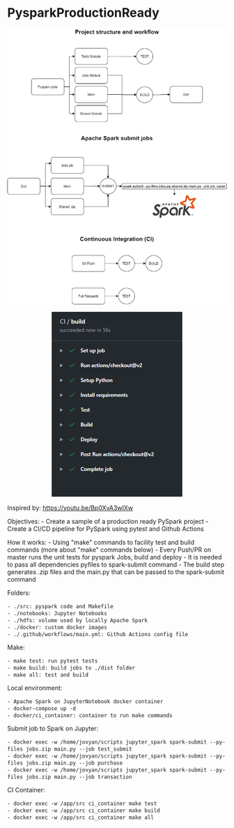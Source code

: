 # PysparkProductionReady

<p align="center"> 
<img src="images/PysparkProductionReady.png">
</p>

<p align="center"> 
<img src="images/ci_workflow.PNG">
</p>


Inspired by: https://youtu.be/Bp0XvA3wIXw


Objectives:
    - Create a sample of a production ready PySpark project
    - Create a CI/CD pipeline for PySpark using pytest and Github Actions


How it works:
    - Using "make" commands to facility test and build commands (more about "make" commands below)
    - Every Push/PR on master runs the unit tests for pyspark Jobs, build and deploy
    - It is needed to pass all dependencies pyfiles to spark-submit command
    - The build step generates .zip files and the main.py that can be passed to the spark-submit command


Folders:

    - ./src: pyspark code and Makefile
    - ./notebooks: Jupyter Notebooks
    - ./hdfs: volume used by locally Apache Spark
    - ./docker: custom docker images
    - ./.github/workflows/main.yml: Github Actions config file


Make:

    - make test: run pytest tests
    - make build: build jobs to ./dist folder
    - make all: test and build


Local environment:

    - Apache Spark on JupyterNotebook docker container
    - docker-compose up -d
    - docker/ci_container: container to run make commands


Submit job to Spark on Jupyter:

    - docker exec -w /home/jovyan/scripts jupyter_spark spark-submit --py-files jobs.zip main.py --job test_submit
    - docker exec -w /home/jovyan/scripts jupyter_spark spark-submit --py-files jobs.zip main.py --job purchase
    - docker exec -w /home/jovyan/scripts jupyter_spark spark-submit --py-files jobs.zip main.py --job transaction


CI Container:

    - docker exec -w /app/src ci_container make test
    - docker exec -w /app/src ci_container make build
    - docker exec -w /app/src ci_container make all
